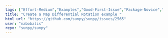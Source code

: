```yaml
---
tags: ["Effort-Medium","Examples","Good-First-Issue","Package-Novice","Priority-Low","physics"]
title: "Create a Map Differential Rotation example "
html_url: "https://github.com/sunpy/sunpy/issues/2565"
user: "nabobalis"
repo: "sunpy/sunpy"
---
```


